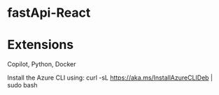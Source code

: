 # fastApi-React

# Extensions
Copilot, Python, Docker

Install the Azure CLI using: curl -sL https://aka.ms/InstallAzureCLIDeb | sudo bash